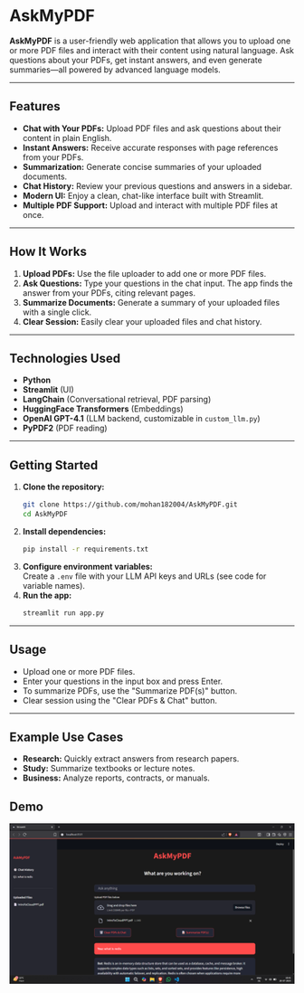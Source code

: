
# AskMyPDF

**AskMyPDF** is a user-friendly web application that allows you to upload one or more PDF files and interact with their content using natural language. Ask questions about your PDFs, get instant answers, and even generate summaries—all powered by advanced language models.

---

## Features

- **Chat with Your PDFs:** Upload PDF files and ask questions about their content in plain English.
- **Instant Answers:** Receive accurate responses with page references from your PDFs.
- **Summarization:** Generate concise summaries of your uploaded documents.
- **Chat History:** Review your previous questions and answers in a sidebar.
- **Modern UI:** Enjoy a clean, chat-like interface built with Streamlit.
- **Multiple PDF Support:** Upload and interact with multiple PDF files at once.

---

## How It Works

1. **Upload PDFs:** Use the file uploader to add one or more PDF files.
2. **Ask Questions:** Type your questions in the chat input. The app finds the answer from your PDFs, citing relevant pages.
3. **Summarize Documents:** Generate a summary of your uploaded files with a single click.
4. **Clear Session:** Easily clear your uploaded files and chat history.

---

## Technologies Used

- **Python**
- **Streamlit** (UI)
- **LangChain** (Conversational retrieval, PDF parsing)
- **HuggingFace Transformers** (Embeddings)
- **OpenAI GPT-4.1** (LLM backend, customizable in `custom_llm.py`)
- **PyPDF2** (PDF reading)

---

## Getting Started

1. **Clone the repository:**
   ```bash
   git clone https://github.com/mohan182004/AskMyPDF.git
   cd AskMyPDF
   ```
2. **Install dependencies:**
   ```bash
   pip install -r requirements.txt
   ```
3. **Configure environment variables:**  
   Create a `.env` file with your LLM API keys and URLs (see code for variable names).
4. **Run the app:**
   ```bash
   streamlit run app.py
   ```

---

## Usage

- Upload one or more PDF files.
- Enter your questions in the input box and press Enter.
- To summarize PDFs, use the "Summarize PDF(s)" button.
- Clear session using the "Clear PDFs & Chat" button.

---

## Example Use Cases

- **Research:** Quickly extract answers from research papers.
- **Study:** Summarize textbooks or lecture notes.
- **Business:** Analyze reports, contracts, or manuals.



## Demo
![Application Demo](demo.png)






            
